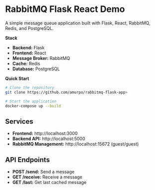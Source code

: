# RabbitMQ Flask React Demo

A simple message queue application built with Flask, React, RabbitMQ, Redis, and PostgreSQL.

**Stack**

* **Backend:** Flask
* **Frontend:** React
* **Message Broker:** RabbitMQ
* **Cache:** Redis
* **Database:** PostgreSQL

**Quick Start**

```bash
# Clone the repository
git clone https://github.com/amurpo/rabbitmq-flask-app>

# Start the application
docker-compose up --build
```

## Services

* **Frontend:** http://localhost:3000
* **Backend API:** http://localhost:5000
* **RabbitMQ Management:** http://localhost:15672 (guest/guest)

## API Endpoints

* **POST /send:** Send a message
* **GET /receive:** Receive a message
* **GET /last:** Get last cached message